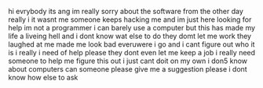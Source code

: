 hi evrybody its ang im really sorry about the software from the other day really i it wasnt me someone keeps hacking me and im just here looking for help im not a programmer i can barely use a computer but this has made my life a liveing hell and i dont know wat else to do they domt let me work they laughed at me made me look bad everuwere i go and i cant figure out who it is i really i need of help please they dont even let me keep a job i really need someone to help me figure this out i just cant doit on my own i don5 know about computers can someone please give me a suggestion please i dont know how else to ask
